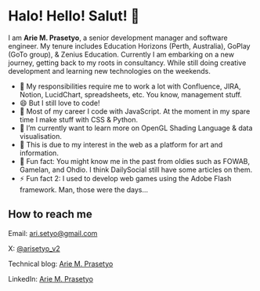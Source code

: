# Halo! Hello! Salut! 👋

I am **Arie M. Prasetyo**, a senior development manager and software engineer. My tenure includes Education Horizons (Perth, Australia), GoPlay (GoTo group), & Zenius Education. Currently I am embarking on a new journey, getting back to my roots in consultancy. While still doing creative development and learning new technologies on the weekends.

- 🏢 My responsibilities require me to work a lot with Confluence, JIRA, Notion, LucidChart, spreadsheets, etc. You know, management stuff.
- 😄 But I still love to code!
- 🔭 Most of my career I code with JavaScript. At the moment in my spare time I make stuff with CSS & Python.
- 🌱 I’m currently want to learn more on OpenGL Shading Language & data visualisation.
- 🔬 This is due to my interest in the web as a platform for art and information.
- 👯 Fun fact: You might know me in the past from oldies such as FOWAB, Gamelan, and Ohdio. I think DailySocial still have some articles on them.
- ⚡ Fun fact 2: I used to develop web games using the Adobe Flash framework. Man, those were the days...

## How to reach me

Email: ari.setyo@gmail.com

X: [@arisetyo_v2](https://twitter.com/arisetyo_v2)

Technical blog: [Arie M. Prasetyo](https://arie-m-prasetyo.medium.com/)

LinkedIn: [Arie M. Prasetyo](https://www.linkedin.com/in/arie-m-prasetyo/)

<!--
**arisetyo/arisetyo** is a ✨ _special_ ✨ repository because its `README.md` (this file) appears on your GitHub profile.

Here are some ideas to get you started:

- 🔭 I’m currently working on ...
- 🌱 I’m currently learning ...
- 👯 I’m looking to collaborate on ...
- 🤔 I’m looking for help with ...
- 💬 Ask me about ...
- 📫 How to reach me: ...
- 😄 Pronouns: ...
- ⚡ Fun fact: ...
-->
